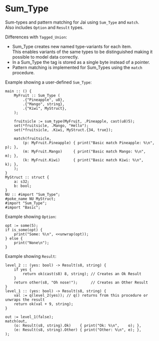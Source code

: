 # Sum_Type

Sum-types and pattern matching for Jai using `Sum_Type` and `match`.  
Also includes `Option` and `Result` types.

Differences with `Tagged_Union`:
- Sum_Type creates new named type-variants for each item.  
This enables variants of the same types to be distinguished making it possible to model data correctly.
- In a Sum_Type the tag is stored as a single byte instead of a pointer.
- Pattern matching is implemented for Sum_Types using the `match` procedure.

Example showing a user-defined `Sum_Type`:
```jai
main :: () {
    MyFruit :: Sum_Type (
        .{"Pineapple", u8},
        .{"Mango", string},
        .{"Kiwi", MyStruct},
    );

    fruitsicle := sum_type(MyFruit, .Pineapple, cast(u8)5);
    set(*fruitsicle, .Mango, "Hello");
    set(*fruitsicle, .Kiwi, MyStruct.{34, true});

    match(fruitsicle,
        (p: MyFruit.Pineapple) { print("Basic match Pineapple: %\n", p); },
        (m: MyFruit.Mango)     { print("Basic match Mango: %\n",     m); },
        (k: MyFruit.Kiwi)      { print("Basic match Kiwi: %\n",      k); },
    );
}
MyStruct :: struct {
    a: s32;
    b: bool;
}
NU :: #import "Sum_Type";
#poke_name NU MyStruct;
#import "Sum_Type";
#import "Basic";
```

Example showing `Option`:
```jai
opt := some(5);
if is_some(opt) {
    print("Some: %\n", <<unwrap(opt));
} else {
    print("None\n");
}
```

Example showing `Result`:
```jai
level_2 :: (yes: bool) -> Result(s8, string) {
    if yes {
        return ok(cast(s8) 8, string); // Creates an Ok Result
    }
    return other(s8, "Oh nose!");      // Creates an Other Result
}
level_1 :: (yes: bool) -> Result(s8, string) {
    val := q(level_2(yes)); // q() returns from this procedure or unwraps the result
    return ok(val + 9, string);
}

out := level_1(false);
match(out,
    (o: Result(s8, string).Ok)    { print("Ok: %\n",    o); },
    (e: Result(s8, string).Other) { print("Other: %\n", e); },
);
```
